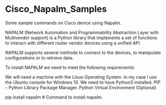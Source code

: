 # Cisco_Napalm_Samples
Some sample commands on Cisco device using Napalm. 

NAPALM (Network Automation and Programmability Abstraction Layer with Multivendor support) is a Python library that implements a set of functions to interact with different router vendor devices using a unified API.

NAPALM supports several methods to connect to the devices, to manipulate configurations or to retrieve data.

To install NAPALM we need to meet the following requirements:

We will need a machine with the Linux Operating System. In my case I use the Ubuntu console for Windows 10.
We need to have Python3 installed.
PIP – Python Library Package Manager.
Python Virtual Environment (Optional)

pip install napalm # Command to install napalm. 

